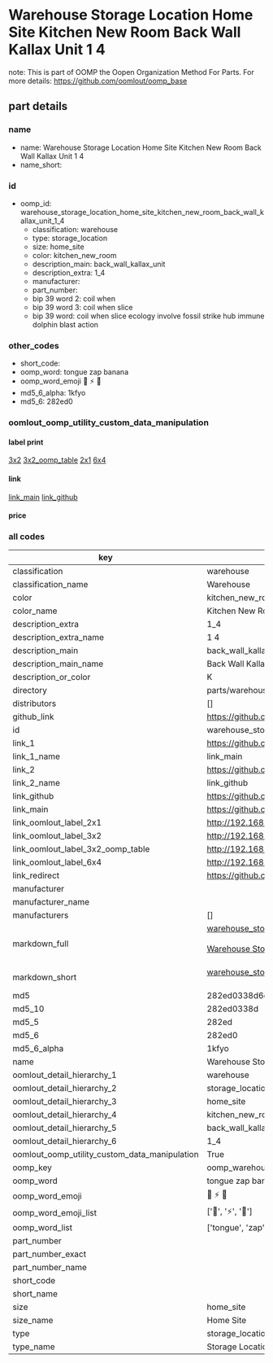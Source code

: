 # Warehouse Storage Location Home Site Kitchen New Room Back Wall Kallax Unit 1 4  

note: This is part of OOMP the Oopen Organization Method For Parts. For more details: https://github.com/oomlout/oomp_base

##  part details
  







### name
* name: Warehouse Storage Location Home Site Kitchen New Room Back Wall Kallax Unit 1 4
* name_short: 
### id
* oomp_id: warehouse_storage_location_home_site_kitchen_new_room_back_wall_kallax_unit_1_4
  * classification: warehouse
  * type: storage_location
  * size: home_site
  * color: kitchen_new_room
  * description_main: back_wall_kallax_unit
  * description_extra: 1_4
  * manufacturer: 
  * part_number: 
  * bip 39 word 2: coil when
  * bip 39 word 3: coil when slice
  * bip 39 word: coil when slice ecology involve fossil strike hub immune dolphin blast action

### other_codes
* short_code: 
* oomp_word: tongue zap banana
* oomp_word_emoji :tongue: :zap: :banana:
* md5_6_alpha: 1kfyo
* md5_6: 282ed0






### oomlout_oomp_utility_custom_data_manipulation
#### label print
[3x2](http://192.168.1.245:1112/?label=oomp%201kfyo)
[3x2_oomp_table](http://192.168.1.108:1112/?label=oomp%201kfyo)
[2x1](http://192.168.1.242:1112/?label=oomp%201kfyo)
[6x4](http://192.168.1.55:1112/?label=oomp%201kfyo)    

#### link

[link_main](https://github.com/oomlout/oomlout_oomp_version_1_messy/tree/main/parts/warehouse_storage_location_home_site_kitchen_new_room_back_wall_kallax_unit_1_4) [link_github](https://github.com/oomlout/oomlout_oomp_version_1_messy/tree/main/parts/warehouse_storage_location_home_site_kitchen_new_room_back_wall_kallax_unit_1_4)                             

#### price







### all codes 
| key | value |  
| --- | --- |  
| classification | warehouse |  
| classification_name | Warehouse |  
| color | kitchen_new_room |  
| color_name | Kitchen New Room |  
| description_extra | 1_4 |  
| description_extra_name | 1 4 |  
| description_main | back_wall_kallax_unit |  
| description_main_name | Back Wall Kallax Unit |  
| description_or_color | K  |  
| directory | parts/warehouse_storage_location_home_site_kitchen_new_room_back_wall_kallax_unit_1_4 |  
| distributors | [] |  
| github_link | https://github.com/oomlout/oomlout_oomp_part_src/tree/main/parts/warehouse_storage_location_home_site_kitchen_new_room_back_wall_kallax_unit_1_4 |  
| id | warehouse_storage_location_home_site_kitchen_new_room_back_wall_kallax_unit_1_4 |  
| link_1 | https://github.com/oomlout/oomlout_oomp_version_1_messy/tree/main/parts/warehouse_storage_location_home_site_kitchen_new_room_back_wall_kallax_unit_1_4 |  
| link_1_name | link_main |  
| link_2 | https://github.com/oomlout/oomlout_oomp_version_1_messy/tree/main/parts/warehouse_storage_location_home_site_kitchen_new_room_back_wall_kallax_unit_1_4 |  
| link_2_name | link_github |  
| link_github | https://github.com/oomlout/oomlout_oomp_version_1_messy/tree/main/parts/warehouse_storage_location_home_site_kitchen_new_room_back_wall_kallax_unit_1_4 |  
| link_main | https://github.com/oomlout/oomlout_oomp_version_1_messy/tree/main/parts/warehouse_storage_location_home_site_kitchen_new_room_back_wall_kallax_unit_1_4 |  
| link_oomlout_label_2x1 | http://192.168.1.242:1112/?label=oomp%201kfyo |  
| link_oomlout_label_3x2 | http://192.168.1.245:1112/?label=oomp%201kfyo |  
| link_oomlout_label_3x2_oomp_table | http://192.168.1.108:1112/?label=oomp%201kfyo |  
| link_oomlout_label_6x4 | http://192.168.1.55:1112/?label=oomp%201kfyo |  
| link_redirect | https://github.com/oomlout/oomlout_oomp_version_1_messy/tree/main/parts/warehouse_storage_location_home_site_kitchen_new_room_back_wall_kallax_unit_1_4 |  
| manufacturer |  |  
| manufacturer_name |  |  
| manufacturers | [] |  
| markdown_full | [warehouse_storage_location_home_site_kitchen_new_room_back_wall_kallax_unit_1_4](none)<br>[](none)<br>[Warehouse Storage Location Home Site Kitchen New Room Back Wall Kallax Unit 1 4](none)<br><br> |  
| markdown_short | [warehouse_storage_location_home_site_kitchen_new_room_back_wall_kallax_unit_1_4](none)<br><br> |  
| md5 | 282ed0338d6e9ae16fbb146196fe896a |  
| md5_10 | 282ed0338d |  
| md5_5 | 282ed |  
| md5_6 | 282ed0 |  
| md5_6_alpha | 1kfyo |  
| name | Warehouse Storage Location Home Site Kitchen New Room Back Wall Kallax Unit 1 4 |  
| oomlout_detail_hierarchy_1 | warehouse |  
| oomlout_detail_hierarchy_2 | storage_location |  
| oomlout_detail_hierarchy_3 | home_site |  
| oomlout_detail_hierarchy_4 | kitchen_new_room |  
| oomlout_detail_hierarchy_5 | back_wall_kallax_unit |  
| oomlout_detail_hierarchy_6 | 1_4 |  
| oomlout_oomp_utility_custom_data_manipulation | True |  
| oomp_key | oomp_warehouse_storage_location_home_site_kitchen_new_room_back_wall_kallax_unit_1_4 |  
| oomp_word | tongue zap banana |  
| oomp_word_emoji | :tongue: :zap: :banana: |  
| oomp_word_emoji_list | [':tongue:', ':zap:', ':banana:'] |  
| oomp_word_list | ['tongue', 'zap', 'banana'] |  
| part_number |  |  
| part_number_exact |  |  
| part_number_name |  |  
| short_code |  |  
| short_name |  |  
| size | home_site |  
| size_name | Home Site |  
| type | storage_location |  
| type_name | Storage Location |  
